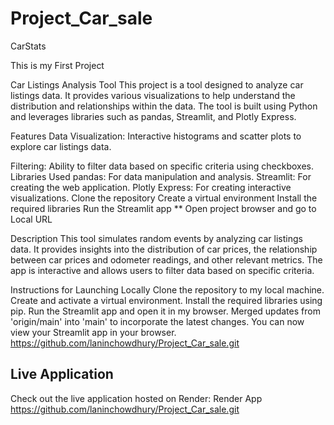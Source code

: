# Project_Car_sale
CarStats

This is my First Project

Car Listings Analysis Tool
This project is a tool designed to analyze car listings data. It provides various visualizations to help understand the distribution and relationships within the data. The tool is built using Python and leverages libraries such as pandas, Streamlit, and Plotly Express.

Features
Data Visualization: Interactive histograms and scatter plots to explore car listings data.

Filtering: Ability to filter data based on specific criteria using checkboxes.
Libraries Used
pandas: For data manipulation and analysis.
Streamlit: For creating the web application.
Plotly Express: For creating interactive visualizations.
Clone the repository
Create a virtual environment
Install the required libraries
Run the Streamlit app
** Open project browser and go to Local URL

Description
This tool simulates random events by analyzing car listings data. It provides insights into the distribution of car prices, the relationship between car prices and odometer readings, and other relevant metrics. The app is interactive and allows users to filter data based on specific criteria.

Instructions for Launching Locally
Clone the repository to my local machine.
Create and activate a virtual environment.
Install the required libraries using pip.
Run the Streamlit app and open it in my browser. Merged updates from 'origin/main' into 'main' to incorporate the latest changes. You can now view your Streamlit app in your browser.
https://github.com/laninchowdhury/Project_Car_sale.git

## Live Application

Check out the live application hosted on Render: Render App
https://github.com/laninchowdhury/Project_Car_sale.git
